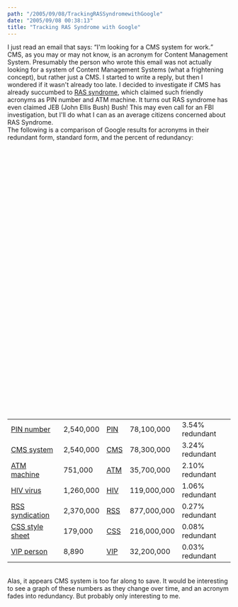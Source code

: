 ```yaml
---
path: "/2005/09/08/TrackingRASSyndromewithGoogle" 
date: "2005/09/08 00:38:13" 
title: "Tracking RAS Syndrome with Google" 
---
```

I just read an email that says: <q>I'm looking for a CMS system for work.</q><br>CMS, as you may or may not know, is an acronym for Content Management System. Presumably the person who wrote this email was not actually looking for a system of Content Management Systems (what a frightening concept), but rather just a CMS. I started to write a reply, but then I wondered if it wasn't already too late. I decided to investigate if CMS has already succumbed to <a href="http://en.wikipedia.org/wiki/RAS_syndrome">RAS syndrome</a>, which claimed such friendly acronyms as PIN number and ATM machine. It turns out RAS syndrome has even claimed JEB (John Ellis Bush) Bush! This may even call for an FBI investigation, but I'll do what I can as an average citizens concerned about RAS Syndrome.<br>The following is a comparison of Google results for acronyms in their redundant form, standard form, and the percent of redundancy:<br><table><br><tr><br><td><a href="http://www.google.com/search?q=%22PIN+number%22">PIN number</a></td><td>2,540,000</td><br><td><a href="http://www.google.com/search?q=PIN">PIN</a></td><td>78,100,000</td><br><td>3.54% redundant</td><br></tr><br><tr><br><td><a href="http://www.google.com/search?q=%22CMS+system%22">CMS system</a></td><td>2,540,000</td><br><td><a href="http://www.google.com/search?q=CMS">CMS</a></td><td>78,300,000</td><br><td>3.24% redundant</td><br></tr><br><tr><br><td><a href="http://www.google.com/search?q=%22ATM+machine%22">ATM machine</a></td><td>751,000</td><br><td><a href="http://www.google.com/search?q=ATM">ATM</a></td><td>35,700,000</td><br><td>2.10% redundant</td><br></tr><br><tr><br><td><a href="http://www.google.com/search?q=%22HIV+virus%22">HIV virus</a></td><td>1,260,000</td><br><td><a href="http://www.google.com/search?q=HIV">HIV</a></td><td>119,000,000</td><br><td>1.06% redundant</td><br></tr><br><tr><br><td><a href="http://www.google.com/search?q=%22RSS+syndication%22">RSS syndication</a></td><td>2,370,000</td><br><td><a href="http://www.google.com/search?q=RSS">RSS</a></td><td>877,000,000</td><br><td>0.27% redundant</td><br></tr><br><tr><br><td><a href="http://www.google.com/search?q=%22CSS+style+sheet%22">CSS style sheet</a></td><td>179,000</td><br><td><a href="http://www.google.com/search?q=CSS">CSS</a></td><td>216,000,000</td><br><td>0.08% redundant</td><br></tr><br><tr><br><td><a href="http://www.google.com/search?q=%22VIP+person%22">VIP person</a></td><td>8,890</td><br><td><a href="http://www.google.com/search?q=VIP">VIP</a></td><td>32,200,000</td><br><td>0.03% redundant</td><br></tr><br></table><br>Alas, it appears CMS system is too far along to save. It would be interesting to see a graph of these numbers as they change over time, and an acronym fades into redundancy. But probably only interesting to me.